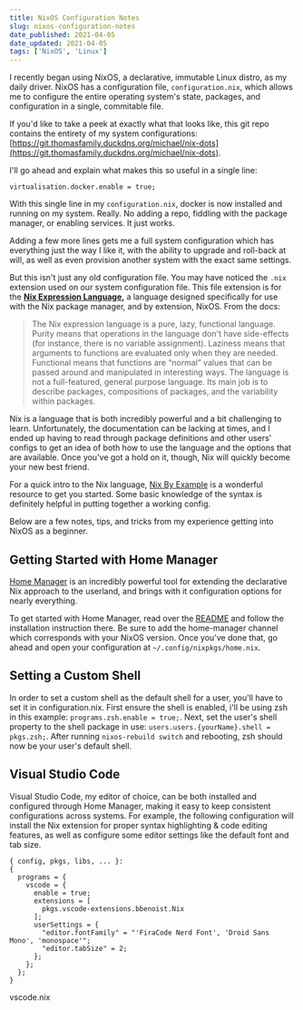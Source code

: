 ```yaml
---
title: NixOS Configuration Notes
slug: nixos-configuration-notes
date_published: 2021-04-05
date_updated: 2021-04-05
tags: ['NixOS', 'Linux']
---
```


I recently began using NixOS, a declarative, immutable Linux distro, as my daily driver. NixOS has a configuration file, `configuration.nix`, which allows me to configure the entire operating system's state, packages, and configuration in a single, commitable file. 

If you'd like to take a peek at exactly what that looks like, this git repo contains the entirety of my system configurations: [https://git.thomasfamily.duckdns.org/michael/nix-dots](https://git.thomasfamily.duckdns.org/michael/nix-dots). 

I'll go ahead and explain what makes this so useful in a single line:

    virtualisation.docker.enable = true;

With this single line in my `configuration.nix`, docker is now installed and running on my system. Really. No adding a repo, fiddling with the package manager, or enabling services. It just works. 

Adding a few more lines gets me a full system configuration which has everything just the way I like it, with the ability to upgrade and roll-back at will, as well as even provision another system with the exact same settings. 

But this isn't just any old configuration file. You may have noticed the `.nix` extension used on our system configuration file. This file extension is for the [**Nix Expression Language**](https://nixos.wiki/wiki/Nix_Expression_Language)**,** a language designed specifically for use with the Nix package manager, and by extension, NixOS. From the docs:

> The Nix expression language is a pure, lazy, functional language. Purity means that operations in the language don't have side-effects (for instance, there is no variable assignment). Laziness means that arguments to functions are evaluated only when they are needed. Functional means that functions are “normal” values that can be passed around and manipulated in interesting ways. The language is not a full-featured, general purpose language. Its main job is to describe packages, compositions of packages, and the variability within packages.

Nix is a language that is both incredibly powerful and a bit challenging to learn. Unfortunately, the documentation can be lacking at times, and I ended up having to read through package definitions and other users' configs to get an idea of both how to use the language and the options that are available. Once you've got a hold on it, though, Nix will quickly become your new best friend. 

For a quick intro to the Nix language, [Nix By Example](https://medium.com/@MrJamesFisher/nix-by-example-a0063a1a4c55) is a wonderful resource to get you started. Some basic knowledge of the syntax is definitely helpful in putting together a working config. 

Below are a few notes, tips, and tricks from my experience getting into NixOS as a beginner.

## Getting Started with Home Manager

[Home Manager](https://github.com/nix-community/home-manager) is an incredibly powerful tool for extending the declarative Nix approach to the userland, and brings with it configuration options for nearly everything. 

To get started with Home Manager, read over the [README](https://github.com/nix-community/home-manager/blob/master/README.md) and follow the installation instruction there. Be sure to add the home-manager channel which corresponds with your NixOS version. Once you've done that, go ahead and open your configuration at `~/.config/nixpkgs/home.nix`. 

## Setting a Custom Shell

In order to set a custom shell as the default shell for a user, you'll have to set it in configuration.nix. First ensure the shell is enabled, i'll be using zsh in this example: `programs.zsh.enable = true;`. Next, set the user's shell property to the shell package in use: `users.users.{yourName}.shell = pkgs.zsh;`. After running `nixos-rebuild switch` and rebooting, zsh should now be your user's default shell. 

## Visual Studio Code

Visual Studio Code, my editor of choice, can be both installed and configured through Home Manager, making it easy to keep consistent configurations across systems. For example, the following configuration will install the Nix extension for proper syntax highlighting & code editing features, as well as configure some editor settings like the default font and tab size. 

    { config, pkgs, libs, ... }:
    {
      programs = {
        vscode = {
          enable = true;
          extensions = [
            pkgs.vscode-extensions.bbenoist.Nix
          ];
          userSettings = {
            "editor.fontFamily" = "'FiraCode Nerd Font', 'Droid Sans Mono', 'monospace'";
            "editor.tabSize" = 2;
          };
        };
      };
    }

vscode.nix
